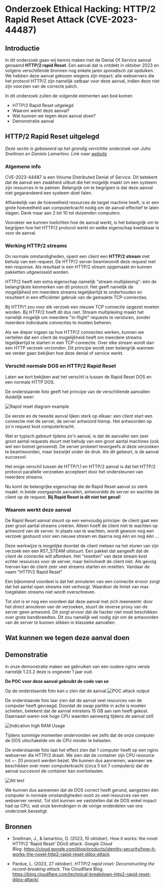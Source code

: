 # Onderzoek Ethical Hacking: HTTP/2 Rapid Reset Attack (CVE-2023-44487)

## Introductie

In dit onderzoek gaan wij kennis maken met de Denial Of Service aanval genaamd **HTTP/2 rapid Reset**. Een aanval dat is ontdekt in oktober 2023 en volgens verschillende bronnen nog enkele jaren sporadisch zal opduiken. We hebben deze aanval gekozen wegens zijn impact: alle webservers die het protocol HTTP/2 zijn namelijk vatbaar voor deze aanval, indien deze niet zijn voorzien van de correcte patch.

In dit onderzoek zullen de volgende elementen aan bod komen

- HTTP/2 Rapid Reset uitgelegd
- Waarom werkt deze aanval?
- Wat kunnen we tegen deze aanval doen?
- Demonstratie aanval

## HTTP/2 Rapid Reset uitgelegd

_Deze sectie is gebaseerd op het grondig verrichtte onderzoek van Juho Snellman en Daniele Lamartino. Link naar [website](https://cloud.google.com/blog/products/identity-security/how-it-works-the-novel-http2-rapid-reset-ddos-attack)_

### Algemene info

CVE-2023-44487 is een Volume Distributed Denial of Service. Dit betekent dat de aanval een zwakheid uitbuit die het mogelijk maakt om een systeem zijn resources in te palmen. Belangrijk om te begrijpen is dat deze aanval niet gegarandeerd een systeem doet falen.

Afhankelijk van de hoeveelheid resources de target machine heeft, is er een grote hoeveelheid aan computerkracht nodig om de aanval effectief te laten slagen. Denk maar aan 2 tot 10 tot duizenden computers.

Vooraleer we kunnen toelichten hoe de aanval werkt, is het belangrijk om te begrijpen hoe het HTTP/2 protocol werkt en welke eigenschap kwetsbaar is voor de aanval.

### Werking HTTP/2 streams


On normale omstandigheden, opent een client een **HTTP/2 stream** met behulp van een request. De HTTP/2 server beantwoordt deze request met een response. Als resultaat is een HTTP/2 stream opgemaakt en kunnen pakketten uitgewisseld worden.

HTTP/2 heeft een extra eigenschap namelijk "stream multiplexing": één de belangrijkste kenmerken van dit protocol. Het geeft namelijk de mogelijkheid om meerdere streams tegelijkertijd te onderhouden en resulteert in een efficiënter gebruik van de gemaakte TCP-connecties. 

Bij HTTP/1 zou voor elk verzoek een nieuwe TCP connectie opgezet moeten worden. Bij HTTP/2 hoeft dit dus niet. Stream multiplexing maakt het namelijk mogelijk om meerdere "in-flight" requests te versturen, zonder meerdere individuele connecties te moeten beheren.

Als we dieper ingaan op hoe HTTP/2 connecties werken, kunnen we vertellen dat een client de mogelijkheid heeft om meerdere streams tegelijkertijd te starten in een TCP-connectie. Over elke stream wordt dan een HTTP verzoek verzonden. Dit principe wordt zeer belangrijk wanneer we verder gaan bekijken hoe deze denial of service werkt.

### Verschil normale DOS en HTTP/2 Rapid Reset

Laten we kort bekijken wat het verschil is tussen de Rapid Reset DOS en een normale HTTP DOS.

De onderstaande foto geeft het principe van de verschillende aanvallen duidelijk weer:

![Rapid reset diagram example](Images/rapidResetExample.png)

De eerste en de tweede aanval lijken sterk op elkaar: een client start een connectie met de server, de server antwoord hierop. Het antwoorden op zo'n request kost computerkracht. 

Wat er typisch gebeurt tijdens zo'n aanval, is dat de aanvaller een zeer groot aantal requests stuurt met behulp van een groot aantal machines (ook wel een botnet genoemd). De server probeert tevergeefs al deze verzoeken te beantwoorden, maar bezwijkt onder de druk. Als dit gebeurt, is de aanval succesvol.

Het enige verschil tussen de HTTP/1.1 en HTTP/2 aanval is dat het HTTP/2 protocol parallelle verzoeken accepteert door het ondersteunen van meerdere streams.

Nu komt de belangrijke eigenschap die de Rapid Reset aanval zo sterk maakt: in beide voorgaande aanvallen, antwoordde de server en wachtte de client op de request. **Bij Rapid Reset is dit niet het geval!**

### Waarom werkt deze aanval

De Rapid Reset aanval steunt op een eenvoudig principe: de client gaat een zeer groot aantal streams creëren. Alleen hoeft de client niet te wachten op antwoord van de server. In plaats van te wachten, wordt gewoon nog een verzoek gestuurd voor een nieuwe stream en daarna nog één en nog één ...

Deze werkwijze is mogelijke doordat de client meteen na het sturen van zijn verzoek een een RST_STEAM uitstuurt. Een pakket dat aangeeft dat de client de connectie wilt afbreken.
Het "resetten" van deze stream kost echter resources voor de server, maar beïnvloedt de client niet. Als gevolg hiervan kan de client zeer veel streams starten en resetten. Vandaar de naam "HTTP/2 Rapid Reset"

Een bijkomend voordeel is dat het annuleren van een connectie ervoor zorgt dat het aantal open streams niet verhoogt. Waardoor de limiet van max toegelaten streams niet wordt overschreven.

Tot slot is er nog een voordeel dat deze aanval met zich meeneemt: door het direct annuleren van de verzoeken, stuurt de reverse proxy van de server geen antwoord. Dit zorgt ervoor dat de hacker niet moet beschikken over grote bandbreedtes. Dit zou namelijk wel nodig zijn om de antwoorden van de server te kunnen slikken in klassieke aanvallen.
## Wat kunnen we tegen deze aanval doen

## Demonstratie

In onze demonstratie maken we gebruiken van een oudere nginx versie namelijk 1.23.2 deze is ongeveer 1 jaar oud.

**De POC voor deze aanval gebruikt de code van se**

Op de onderstaande foto kan u zien dat de aanval 
![POC attack output](Images/attackerView.png)

De onderstaande foto laar zien dat de aanval veel resources van de computer heeft gevraagd. Doordat de swap partitie in actie is moeten schieten, betekent dat de aanval minstens 15 GB aan ram heeft gekost. Daarnaast waren ook hoge CPU waarden aanwezig tijdens de aanval zelf.


![Indication high RAM Usage](Images/swapUsed.png)

Tijdens sommige momenten ondervonden we zelfs dat de onze computer de DOS uitschakelde om de CPU minder te belasten.

De onderstaande foto laat het effect zien dat 1 computer heeft op een nginx webserver die HTTP/2 draait. We zien dat de container zijn CPU resource tot +- 20 procent werden bezet. We kunnen dus aannemen, wanneer we beschikken over meer computerkracht (circa 5 tot 7 computers) dat de aanval succesvol de container kan overbelasten.

![Alt text](Images/cpuUsage.png)

We kunnen dus aannemen dat de DOS correct heeft gerund, aangezien één computer in normale omstandigheden nooit zo veel resources van een webserver vereist. Tot slot kunnen we vaststellen dat de DOS enkel impact had op CPU, wat onze bevindingen in de vorige onderdelen van ons onderzoek bevestigt. 
## Bronnen

- Snellman, J., & Iamartino, D. (2023, 10 oktober). How it works: the novel HTTP/2 ‘Rapid Reset’ DDoS attack. _Google Cloud Blog_. https://cloud.google.com/blog/products/identity-security/how-it-works-the-novel-http2-rapid-reset-ddos-attack

- Pardue, L. (2023, 27 oktober). _HTTP/2 rapid reset: Deconstructing the record-breaking attack_. The Cloudflare Blog. https://blog.cloudflare.com/technical-breakdown-http2-rapid-reset-ddos-attack/
